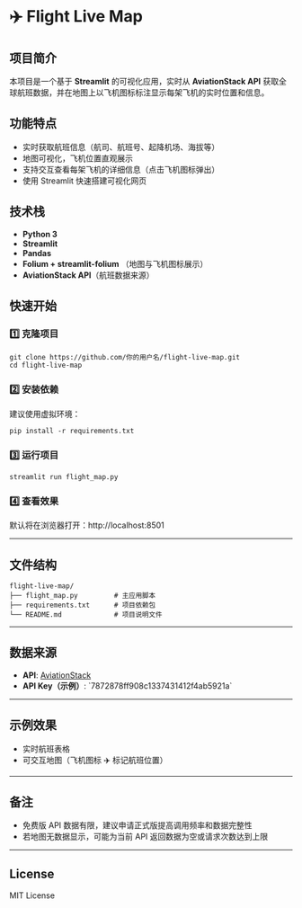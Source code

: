 # ✈️ Flight Live Map

## 项目简介
本项目是一个基于 **Streamlit** 的可视化应用，实时从 **AviationStack API** 获取全球航班数据，并在地图上以飞机图标标注显示每架飞机的实时位置和信息。

## 功能特点
- 实时获取航班信息（航司、航班号、起降机场、海拔等）
- 地图可视化，飞机位置直观展示
- 支持交互查看每架飞机的详细信息（点击飞机图标弹出）
- 使用 Streamlit 快速搭建可视化网页

## 技术栈
- **Python 3**
- **Streamlit**
- **Pandas**
- **Folium + streamlit-folium** （地图与飞机图标展示）
- **AviationStack API**（航班数据来源）

## 快速开始

### 1️⃣ 克隆项目
```
git clone https://github.com/你的用户名/flight-live-map.git
cd flight-live-map
```

### 2️⃣ 安装依赖
建议使用虚拟环境：
```
pip install -r requirements.txt
```

### 3️⃣ 运行项目
```
streamlit run flight_map.py
```

### 4️⃣ 查看效果
默认将在浏览器打开：http://localhost:8501

---

## 文件结构
```
flight-live-map/
├── flight_map.py         # 主应用脚本
├── requirements.txt      # 项目依赖包
└── README.md             # 项目说明文件
```

---

## 数据来源
- **API**: [AviationStack](https://aviationstack.com/)
- **API Key（示例）**: \`7872878ff908c1337431412f4ab5921a\`

---

## 示例效果
- 实时航班表格
- 可交互地图（飞机图标 ✈️ 标记航班位置）

---

## 备注
- 免费版 API 数据有限，建议申请正式版提高调用频率和数据完整性
- 若地图无数据显示，可能为当前 API 返回数据为空或请求次数达到上限

---

## License
MIT License

